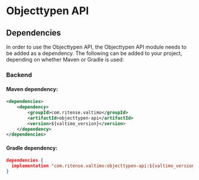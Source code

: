# Objecttypen API

## Dependencies

In order to use the Objecttypen API, the Objecttypen API module needs to be added as a dependency. The
following can be added to your project, depending on whether Maven or Gradle is used:

### Backend

#### Maven dependency:
```xml
<dependencies>
    <dependency>
        <groupId>com.ritense.valtimo</groupId>
        <artifactId>objecttypen-api</artifactId>
        <version>${valtimo_version}</version>
    </dependency>
</dependencies>
```

#### Gradle dependency:
```json
dependencies {
  implementation "com.ritense.valtimo:objecttypen-api:${valtimo_version}"
}
```


